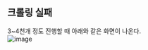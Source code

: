 ## 크롤링 실패
3~4천개 정도 진행할 때 아래와 같은 화면이 나온다.  
![image](https://user-images.githubusercontent.com/45174177/160234122-c4b7e78a-beb1-4f1b-9dc8-96f90cf4a057.png)
